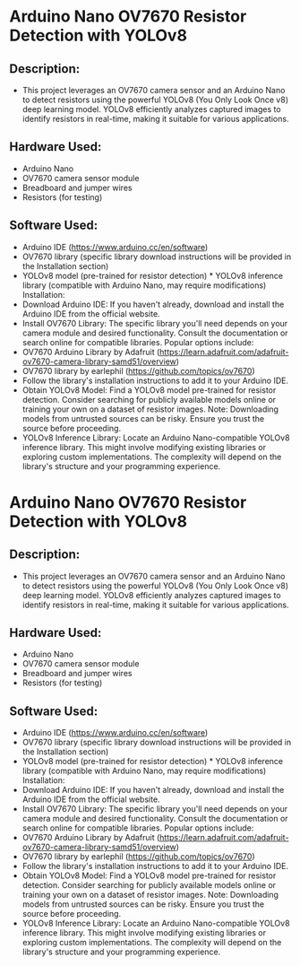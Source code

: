 # Arduino Nano OV7670 Resistor Detection with YOLOv8

## Description:

- This project leverages an OV7670 camera sensor and an Arduino Nano to detect resistors using the powerful YOLOv8 (You Only Look Once v8) deep learning model. YOLOv8 efficiently analyzes captured images to identify resistors in real-time, making it suitable for various applications.

## Hardware Used:

- Arduino Nano
- OV7670 camera sensor module
- Breadboard and jumper wires
- Resistors (for testing)

## Software Used:

- Arduino IDE (https://www.arduino.cc/en/software)
- OV7670 library (specific library download instructions will be provided in the Installation section)
- YOLOv8 model (pre-trained for resistor detection) \* YOLOv8 inference library (compatible with Arduino Nano, may require modifications) Installation:
- Download Arduino IDE: If you haven't already, download and install the Arduino IDE from the official website.
- Install OV7670 Library: The specific library you'll need depends on your camera module and desired functionality. Consult the documentation or search online for compatible libraries. Popular options include:
- OV7670 Arduino Library by Adafruit (https://learn.adafruit.com/adafruit-ov7670-camera-library-samd51/overview)
- OV7670 library by earlephil (https://github.com/topics/ov7670)
- Follow the library's installation instructions to add it to your Arduino IDE.
- Obtain YOLOv8 Model: Find a YOLOv8 model pre-trained for resistor detection. Consider searching for publicly available models online or training your own on a dataset of resistor images. Note: Downloading models from untrusted sources can be risky. Ensure you trust the source before proceeding.
- YOLOv8 Inference Library: Locate an Arduino Nano-compatible YOLOv8 inference library. This might involve modifying existing libraries or exploring custom implementations. The complexity will depend on the library's structure and your programming experience.

# Arduino Nano OV7670 Resistor Detection with YOLOv8

## Description:

- This project leverages an OV7670 camera sensor and an Arduino Nano to detect resistors using the powerful YOLOv8 (You Only Look Once v8) deep learning model. YOLOv8 efficiently analyzes captured images to identify resistors in real-time, making it suitable for various applications.

## Hardware Used:

- Arduino Nano
- OV7670 camera sensor module
- Breadboard and jumper wires
- Resistors (for testing)

## Software Used:

- Arduino IDE (https://www.arduino.cc/en/software)
- OV7670 library (specific library download instructions will be provided in the Installation section)
- YOLOv8 model (pre-trained for resistor detection) \* YOLOv8 inference library (compatible with Arduino Nano, may require modifications) Installation:
- Download Arduino IDE: If you haven't already, download and install the Arduino IDE from the official website.
- Install OV7670 Library: The specific library you'll need depends on your camera module and desired functionality. Consult the documentation or search online for compatible libraries. Popular options include:
- OV7670 Arduino Library by Adafruit (https://learn.adafruit.com/adafruit-ov7670-camera-library-samd51/overview)
- OV7670 library by earlephil (https://github.com/topics/ov7670)
- Follow the library's installation instructions to add it to your Arduino IDE.
- Obtain YOLOv8 Model: Find a YOLOv8 model pre-trained for resistor detection. Consider searching for publicly available models online or training your own on a dataset of resistor images. Note: Downloading models from untrusted sources can be risky. Ensure you trust the source before proceeding.
- YOLOv8 Inference Library: Locate an Arduino Nano-compatible YOLOv8 inference library. This might involve modifying existing libraries or exploring custom implementations. The complexity will depend on the library's structure and your programming experience.
